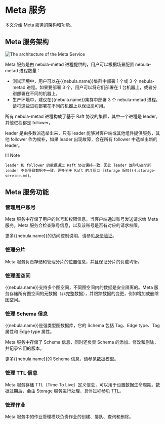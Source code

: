 # Meta 服务

本文介绍 Meta 服务的架构和功能。

## Meta 服务架构

![The architecture of the Meta Service](https://docs-cdn.nebula-graph.com.cn/docs-2.0/1.introduction/2.nebula-graph-architecture/meta-architecture1.png)

Meta 服务是由 nebula-metad 进程提供的，用户可以根据场景配置 nebula-metad 进程数量：

- 测试环境中，用户可以在{{nebula.name}}集群中部署 1 个或 3 个 nebula-metad 进程。如果要部署 3 个，用户可以将它们部署在 1 台机器上，或者分别部署在不同的机器上。
- 生产环境中，建议在{{nebula.name}}集群中部署 3 个 nebula-metad 进程。请将这些进程部署在不同的机器上以保证高可用。

所有 nebula-metad 进程构成了基于 Raft 协议的集群，其中一个进程是 leader，其他进程都是 follower。

leader 是由多数派选举出来，只有 leader 能够对客户端或其他组件提供服务，其他 follower 作为候补，如果 leader 出现故障，会在所有 follower 中选举出新的 leader。

!!! Note

    leader 和 follower 的数据通过 Raft 协议保持一致，因此 leader 故障和选举新 leader 不会导致数据不一致。更多关于 Raft 的介绍见 [Storage 服务](4.storage-service.md)。

## Meta 服务功能

### 管理用户账号

Meta 服务中存储了用户的账号和权限信息，当客户端通过账号发送请求给 Meta 服务，Meta 服务会检查账号信息，以及该账号是否有对应的请求权限。

更多{{nebula.name}}的访问控制说明，请参见[身份验证](../../7.data-security/1.authentication/1.authentication.md)。

### 管理分片

Meta 服务负责存储和管理分片的位置信息，并且保证分片的负载均衡。

### 管理图空间

{{nebula.name}}支持多个图空间，不同图空间内的数据是安全隔离的。Meta 服务存储所有图空间的元数据（非完整数据），并跟踪数据的变更，例如增加或删除图空间。

### 管理 Schema 信息

{{nebula.name}}是强类型图数据库，它的 Schema 包括 Tag、Edge type、Tag 属性和 Edge type 属性。

Meta 服务中存储了 Schema 信息，同时还负责 Schema 的添加、修改和删除，并记录它们的版本。

更多{{nebula.name}}的 Schema 信息，请参见[数据模型](../2.data-model.md)。

### 管理 TTL 信息

Meta 服务存储 TTL（Time To Live）定义信息，可以用于设置数据生命周期。数据过期后，会由 Storage 服务进行处理，具体过程参见 [TTL](../../3.ngql-guide/8.clauses-and-options/ttl-options.md)。

### 管理作业

Meta 服务中的作业管理模块负责作业的创建、排队、查询和删除。
